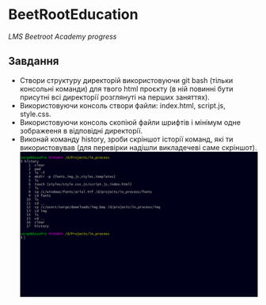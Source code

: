 # BeetRootEducation

_LMS Beetroot Academy progress_

## Завдання

- Створи структуру директорій використовуючи git bash (тільки консольні команди) для твого html проєкту (в ній повинні бути присутні всі директорії розглянуті на перших заняттях).
- Використовуючи консоль створи файли: index.html, script.js, style.css.
- Використовуючи консоль скопіюй файли шрифтів і мінімум одне зображееня в відповідні директорії.
- Виконай команду history, зроби скріншот історії команд, які ти використовував (для перевірки надішли викладечеві саме скріншот).
![screenshot](mintty.2022-10-20_14-01-54.png)
